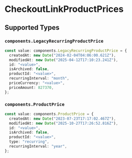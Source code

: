 # CheckoutLinkProductPrices


## Supported Types

### `components.LegacyRecurringProductPrice`

```typescript
const value: components.LegacyRecurringProductPrice = {
  createdAt: new Date("2024-02-04T04:06:00.621Z"),
  modifiedAt: new Date("2025-04-12T17:10:23.241Z"),
  id: "<value>",
  isArchived: false,
  productId: "<value>",
  recurringInterval: "month",
  priceCurrency: "<value>",
  priceAmount: 827370,
};
```

### `components.ProductPrice`

```typescript
const value: components.ProductPrice = {
  createdAt: new Date("2023-07-23T17:17:02.467Z"),
  modifiedAt: new Date("2025-10-27T17:26:52.816Z"),
  id: "<value>",
  isArchived: false,
  productId: "<value>",
  type: "recurring",
  recurringInterval: "year",
};
```

